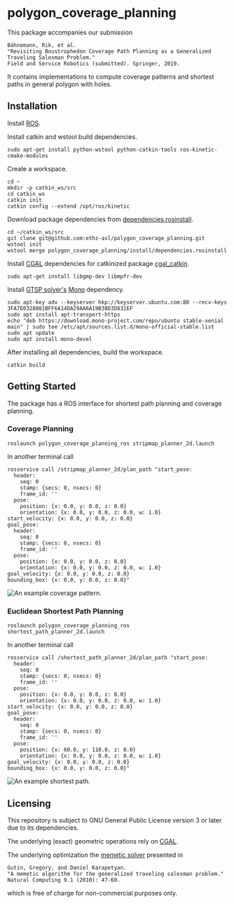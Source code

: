 # polygon_coverage_planning
This package accompanies our submission
```
Bähnemann, Rik, et al.
"Revisiting Boustrophedon Coverage Path Planning as a Generalized Traveling Salesman Problem."
Field and Service Robotics (submitted). Springer, 2019.
```
It contains implementations to compute coverage patterns and shortest paths in general polygon with holes.

## Installation
Install [ROS](http://wiki.ros.org/kinetic/Installation/Ubuntu).

Install catkin and wstool build dependencies.
```
sudo apt-get install python-wstool python-catkin-tools ros-kinetic-cmake-modules
```

Create a workspace.
```
cd ~
mkdir -p catkin_ws/src
cd catkin_ws
catkin init
catkin config --extend /opt/ros/kinetic
```

Download package dependencies from [dependencies.rosinstall](install/dependencies.rosinstall).
```
cd ~/catkin_ws/src
git clone git@github.com:ethz-asl/polygon_coverage_planning.git
wstool init
wstool merge polygon_coverage_planning/install/dependencies.rosinstall
```

Install [CGAL](https://www.cgal.org/) dependencies for catkinized package [cgal_catkin](https://www.github.com/ethz-asl/cgal_catkin.git).
```
sudo apt-get install libgmp-dev libmpfr-dev
```

Install [GTSP solver's](https://csee.essex.ac.uk/staff/dkarap/?page=publications&key=Gutin2009a) [Mono](https://www.mono-project.com/download/stable/) dependency.
```
sudo apt-key adv --keyserver hkp://keyserver.ubuntu.com:80 --recv-keys 3FA7E0328081BFF6A14DA29AA6A19B38D3D831EF
sudo apt install apt-transport-https
echo "deb https://download.mono-project.com/repo/ubuntu stable-xenial main" | sudo tee /etc/apt/sources.list.d/mono-official-stable.list
sudo apt update
sudo apt install mono-devel
```

After installing all dependencies, build the workspace.
```
catkin build
```

## Getting Started
The package has a ROS interface for shortest path planning and coverage planning.

### Coverage Planning
```
roslaunch polygon_coverage_planning_ros stripmap_planner_2d.launch  
```

In another terminal call
```
rosservice call /stripmap_planner_2d/plan_path "start_pose:
  header:
    seq: 0
    stamp: {secs: 0, nsecs: 0}
    frame_id: ''
  pose:
    position: {x: 0.0, y: 0.0, z: 0.0}
    orientation: {x: 0.0, y: 0.0, z: 0.0, w: 1.0}
start_velocity: {x: 0.0, y: 0.0, z: 0.0}
goal_pose:
  header:
    seq: 0
    stamp: {secs: 0, nsecs: 0}
    frame_id: ''
  pose:
    position: {x: 0.0, y: 0.0, z: 0.0}
    orientation: {x: 0.0, y: 0.0, z: 0.0, w: 1.0}
goal_velocity: {x: 0.0, y: 0.0, z: 0.0}
bounding_box: {x: 0.0, y: 0.0, z: 0.0}"
```

![An example coverage pattern.](https://user-images.githubusercontent.com/11293852/46402230-76fc3380-c6ff-11e8-8002-f8bdd512caf3.png)

### Euclidean Shortest Path Planning
```
roslaunch polygon_coverage_planning_ros shortest_path_planner_2d.launch
```

In another terminal call
```
rosservice call /shortest_path_planner_2d/plan_path "start_pose:
  header:
    seq: 0
    stamp: {secs: 0, nsecs: 0}
    frame_id: ''
  pose:
    position: {x: 0.0, y: 0.0, z: 0.0}
    orientation: {x: 0.0, y: 0.0, z: 0.0, w: 1.0}
start_velocity: {x: 0.0, y: 0.0, z: 0.0}
goal_pose:
  header:
    seq: 0
    stamp: {secs: 0, nsecs: 0}
    frame_id: ''
  pose:
    position: {x: 60.0, y: 110.0, z: 0.0}
    orientation: {x: 0.0, y: 0.0, z: 0.0, w: 1.0}
goal_velocity: {x: 0.0, y: 0.0, z: 0.0}
bounding_box: {x: 0.0, y: 0.0, z: 0.0}"
```

![An example shortest path.](https://user-images.githubusercontent.com/11293852/46402328-b4f95780-c6ff-11e8-97c4-03d33a303ecd.png)

## Licensing
This repository is subject to GNU General Public License version 3 or later due to its dependencies.

The underlying (exact) geometric operations rely on [CGAL](https://www.cgal.org/license.html).

The underlying optimization the [memetic solver](https://csee.essex.ac.uk/staff/dkarap/?page=publications&key=Gutin2009a) presented in
```
Gutin, Gregory, and Daniel Karapetyan.
"A memetic algorithm for the generalized traveling salesman problem."
Natural Computing 9.1 (2010): 47-60.
```
which is free of charge for non-commercial purposes only.
